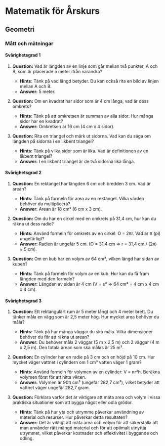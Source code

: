 # Matematik för Årskurs 
## Geometri

### Mått och mätningar

#### Svårighetsgrad 1
1. **Question:** Vad är längden av en linje som går mellan två punkter, A och B, som är placerade 5 meter ifrån varandra?
   - **Hints:** Tänk på vad längd betyder. Du kan också rita en bild av linjen mellan A och B.
   - **Answer:** 5 meter.

2. **Question:** Om en kvadrat har sidor som är 4 cm långa, vad är dess omkrets?
   - **Hints:** Tänk på att omkretsen är summan av alla sidor. Hur många sidor har en kvadrat?
   - **Answer:** Omkretsen är 16 cm (4 cm x 4 sidor).

3. **Question:** Rita en triangel och märk ut sidorna. Vad kan du säga om längden på sidorna i en likbent triangel?
   - **Hints:** Tänk på vilka sidor som är lika. Vad är definitionen av en likbent triangel?
   - **Answer:** I en likbent triangel är de två sidorna lika långa.

#### Svårighetsgrad 2
1. **Question:** En rektangel har längden 6 cm och bredden 3 cm. Vad är arean?
   - **Hints:** Tänk på formeln för area av en rektangel. Vilka värden behöver du multiplicera?
   - **Answer:** Arean är 18 cm² (6 cm x 3 cm).

2. **Question:** Om du har en cirkel med en omkrets på 31,4 cm, hur kan du räkna ut dess radie?
   - **Hints:** Använd formeln för omkrets av en cirkel: O = 2πr. Vad är π (pi) ungefärligt?
   - **Answer:** Radien är ungefär 5 cm. (O = 31,4 cm ⇒ r = 31,4 cm / (2π) ≈ 5 cm).

3. **Question:** Om en kub har en volym av 64 cm³, vilken längd har sidan av kuben?
   - **Hints:** Tänk på formeln för volym av en kub. Hur kan du få fram längden med den formeln?
   - **Answer:** Längden av sidan är 4 cm (V = s³ ⇒ 64 cm³ = 4 cm x 4 cm x 4 cm).

#### Svårighetsgrad 3
1. **Question:** Ett rektangulärt rum är 5 meter långt och 4 meter brett. Du tänker måla en vägg som är 2,5 meter hög. Hur mycket area behöver du måla?
   - **Hints:** Tänk på hur många väggar du ska måla. Vilka dimensioner behöver du för att räkna ut arean?
   - **Answer:** Du behöver måla 2 väggar (5 m x 2,5 m) och 2 väggar (4 m x 2,5 m). Den totala arean som ska målas är 25 m².

2. **Question:** En cylinder har en radie på 3 cm och en höjd på 10 cm. Hur mycket väger vattnet i cylindern om 1 cm³ vatten väger 1 gram?
   - **Hints:** Använd formeln för volymen av en cylinder: V = πr²h. Beräkna volymen först för att hitta vikten.
   - **Answer:** Volymen är 90π cm³ (ungefär 282,7 cm³), vilket betyder att vattnet väger ungefär 282,7 gram.

3. **Question:** Förklara varför det är viktigare att mäta area och volym i vissa praktiska situationer som att bygga något eller odla grödor.
   - **Hints:** Tänk på hur yta och utrymme påverkar användning av material och resurser. Hur påverkar detta resultaten?
   - **Answer:** Det är viktigt att mäta area och volym för att säkerställa att man använder rätt mängd material och för att optimalt utnyttja utrymmet, vilket påverkar kostnader och effektivitet i byggande och odling.